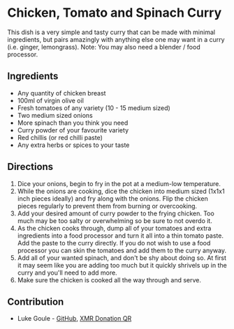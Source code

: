 # Chicken, Tomato and Spinach Curry

This dish is a very simple and tasty curry that can be made with minimal ingredients, but pairs amazingly with anything else one may want in a curry (i.e. ginger, lemongrass).
Note: You may also need a blender / food processor.

## Ingredients

- Any quantity of chicken breast
- 100ml of virgin olive oil
- Fresh tomatoes of any variety (10 - 15 medium sized)
- Two medium sized onions
- More spinach than you think you need
- Curry powder of your favourite variety
- Red chillis (or red chilli paste)
- Any extra herbs or spices to your taste

## Directions

1. Dice your onions, begin to fry in the pot at a medium-low temperature.
2. While the onions are cooking, dice the chicken into medium sized (1x1x1 inch pieces ideally) and fry along with the onions. Flip the chicken pieces regularly to prevent them from burning or overcooking.
3. Add your desired amount of curry powder to the frying chicken. Too much may be too salty or overwhelming so be sure to not overdo it.
4. As the chicken cooks through, dump all of your tomatoes and extra ingredients into a food processor and turn it all into a thin tomato paste. Add the paste to the curry directly. If you do not wish to use a food processor you can skin the tomatoes and add them to the curry anyway.
5. Add all of your wanted spinach, and don't be shy about doing so. At first it may seem like you are adding too much but it quickly shrivels up in the curry and you'll need to add more.
6. Make sure the chicken is cooked all the way through and serve.

## Contribution

- Luke Goule - [GitHub](https://github.com/LukeGoule), [XMR Donation QR](https://ergine.cc/xmr.png)
